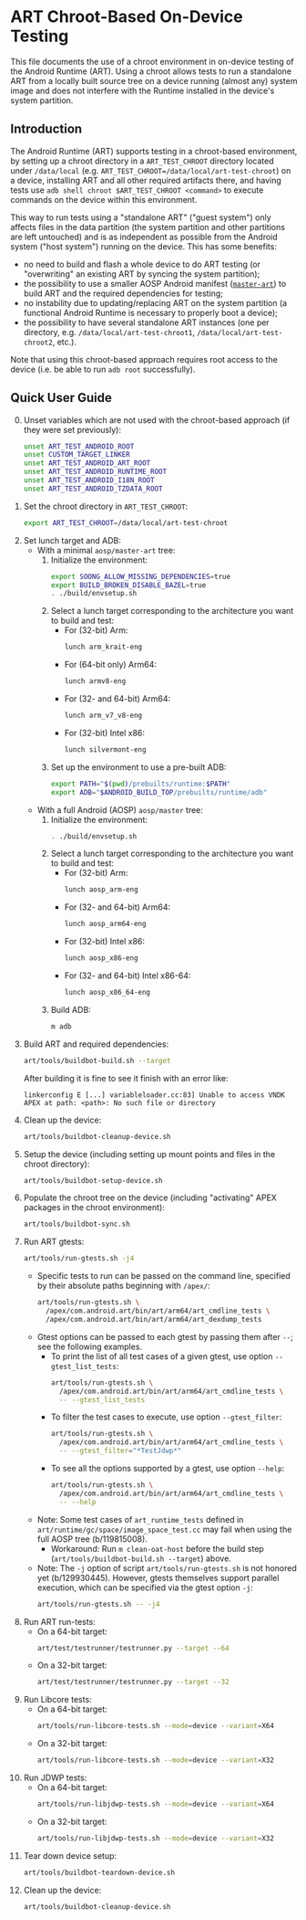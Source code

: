 # ART Chroot-Based On-Device Testing

This file documents the use of a chroot environment in on-device testing of the
Android Runtime (ART). Using a chroot allows tests to run a standalone ART from
a locally built source tree on a device running (almost any) system image and
does not interfere with the Runtime installed in the device's system partition.

## Introduction

The Android Runtime (ART) supports testing in a chroot-based environment, by
setting up a chroot directory in a `ART_TEST_CHROOT` directory located under
`/data/local` (e.g. `ART_TEST_CHROOT=/data/local/art-test-chroot`) on a device,
installing ART and all other required artifacts there, and having tests use `adb
shell chroot $ART_TEST_CHROOT <command>` to execute commands on the device
within this environment.

This way to run tests using a "standalone ART" ("guest system") only affects
files in the data partition (the system partition and other partitions are left
untouched) and is as independent as possible from the Android system ("host
system") running on the device. This has some benefits:

* no need to build and flash a whole device to do ART testing (or "overwriting"
  an existing ART by syncing the system partition);
* the possibility to use a smaller AOSP Android manifest
  ([`master-art`](https://android.googlesource.com/platform/manifest/+/refs/heads/master-art/default.xml))
  to build ART and the required dependencies for testing;
* no instability due to updating/replacing ART on the system partition (a
  functional Android Runtime is necessary to properly boot a device);
* the possibility to have several standalone ART instances (one per directory,
  e.g. `/data/local/art-test-chroot1`, `/data/local/art-test-chroot2`, etc.).

Note that using this chroot-based approach requires root access to the device
(i.e. be able to run `adb root` successfully).

## Quick User Guide

0. Unset variables which are not used with the chroot-based approach (if they
   were set previously):
   ```bash
   unset ART_TEST_ANDROID_ROOT
   unset CUSTOM_TARGET_LINKER
   unset ART_TEST_ANDROID_ART_ROOT
   unset ART_TEST_ANDROID_RUNTIME_ROOT
   unset ART_TEST_ANDROID_I18N_ROOT
   unset ART_TEST_ANDROID_TZDATA_ROOT
   ```
1. Set the chroot directory in `ART_TEST_CHROOT`:
    ```bash
    export ART_TEST_CHROOT=/data/local/art-test-chroot
    ```
2. Set lunch target and ADB:
    * With a minimal `aosp/master-art` tree:
        1. Initialize the environment:
            ```bash
            export SOONG_ALLOW_MISSING_DEPENDENCIES=true
            export BUILD_BROKEN_DISABLE_BAZEL=true
            . ./build/envsetup.sh
            ```
        2. Select a lunch target corresponding to the architecture you want to
           build and test:
            * For (32-bit) Arm:
                ```bash
                lunch arm_krait-eng
                ```
            * For (64-bit only) Arm64:
                ```bash
                lunch armv8-eng
                ```
            * For (32- and 64-bit) Arm64:
                ```bash
                lunch arm_v7_v8-eng
                ```
            * For (32-bit) Intel x86:
                ```bash
                lunch silvermont-eng
                ```
        3. Set up the environment to use a pre-built ADB:
            ```bash
            export PATH="$(pwd)/prebuilts/runtime:$PATH"
            export ADB="$ANDROID_BUILD_TOP/prebuilts/runtime/adb"
            ```
    * With a full Android (AOSP) `aosp/master` tree:
        1. Initialize the environment:
            ```bash
            . ./build/envsetup.sh
            ```
        2. Select a lunch target corresponding to the architecture you want to
           build and test:
            * For (32-bit) Arm:
                ```bash
                lunch aosp_arm-eng
                ```
            * For (32- and 64-bit) Arm64:
                ```bash
                lunch aosp_arm64-eng
                ```
            * For (32-bit) Intel x86:
                ```bash
                lunch aosp_x86-eng
                ```
            * For (32- and 64-bit) Intel x86-64:
                ```bash
                lunch aosp_x86_64-eng
                ```
        3. Build ADB:
            ```bash
            m adb
            ```
3. Build ART and required dependencies:
    ```bash
    art/tools/buildbot-build.sh --target
    ```
    After building it is fine to see it finish with an error like:
    ```
    linkerconfig E [...] variableloader.cc:83] Unable to access VNDK APEX at path: <path>: No such file or directory
    ```
4. Clean up the device:
    ```bash
    art/tools/buildbot-cleanup-device.sh
    ```
5. Setup the device (including setting up mount points and files in the chroot
   directory):
    ```bash
    art/tools/buildbot-setup-device.sh
    ```
6. Populate the chroot tree on the device (including "activating" APEX packages
   in the chroot environment):
    ```bash
    art/tools/buildbot-sync.sh
    ```
7. Run ART gtests:
    ```bash
    art/tools/run-gtests.sh -j4
    ```
    * Specific tests to run can be passed on the command line, specified by
      their absolute paths beginning with `/apex/`:
        ```bash
        art/tools/run-gtests.sh \
          /apex/com.android.art/bin/art/arm64/art_cmdline_tests \
          /apex/com.android.art/bin/art/arm64/art_dexdump_tests
        ```
    * Gtest options can be passed to each gtest by passing them after `--`; see
      the following examples.
        * To print the list of all test cases of a given gtest, use option
          `--gtest_list_tests`:
            ```bash
            art/tools/run-gtests.sh \
              /apex/com.android.art/bin/art/arm64/art_cmdline_tests \
              -- --gtest_list_tests
            ```
        * To filter the test cases to execute, use option `--gtest_filter`:
            ```bash
            art/tools/run-gtests.sh \
              /apex/com.android.art/bin/art/arm64/art_cmdline_tests \
              -- --gtest_filter="*TestJdwp*"
            ```
        * To see all the options supported by a gtest, use option `--help`:
            ```bash
            art/tools/run-gtests.sh \
              /apex/com.android.art/bin/art/arm64/art_cmdline_tests \
              -- --help
            ```
    * Note: Some test cases of `art_runtime_tests` defined in
    `art/runtime/gc/space/image_space_test.cc` may fail when using the full AOSP
    tree (b/119815008).
        * Workaround: Run `m clean-oat-host` before the build step
        (`art/tools/buildbot-build.sh --target`) above.
    * Note: The `-j` option of script `art/tools/run-gtests.sh` is not honored
      yet (b/129930445). However, gtests themselves support parallel execution,
      which can be specified via the gtest option `-j`:
        ```bash
        art/tools/run-gtests.sh -- -j4
        ```
8. Run ART run-tests:
    * On a 64-bit target:
        ```bash
        art/test/testrunner/testrunner.py --target --64
        ```
    * On a 32-bit target:
        ```bash
        art/test/testrunner/testrunner.py --target --32
        ```
9. Run Libcore tests:
    * On a 64-bit target:
        ```bash
        art/tools/run-libcore-tests.sh --mode=device --variant=X64
        ```
    * On a 32-bit target:
        ```bash
        art/tools/run-libcore-tests.sh --mode=device --variant=X32
        ```
10. Run JDWP tests:
    * On a 64-bit target:
        ```bash
        art/tools/run-libjdwp-tests.sh --mode=device --variant=X64
        ```
    * On a 32-bit target:
        ```bash
        art/tools/run-libjdwp-tests.sh --mode=device --variant=X32
        ```
11. Tear down device setup:
    ```bash
    art/tools/buildbot-teardown-device.sh
    ```
12. Clean up the device:
    ```bash
    art/tools/buildbot-cleanup-device.sh
    ```
